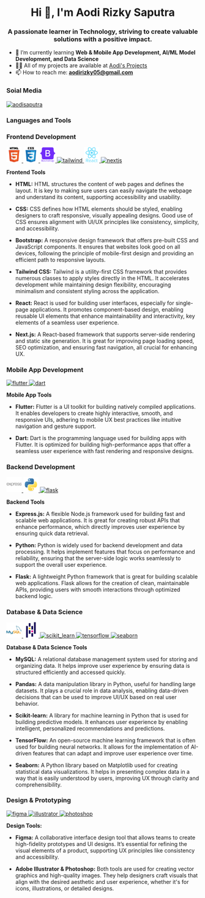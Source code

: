 <h1 align="center">Hi 👋, I'm Aodi Rizky Saputra</h1>
<h3 align="center">A passionate learner in Technology, striving to create valuable solutions with a positive impact.</h3>

- 🌱 I’m currently learning **Web & Mobile App Development, AI/ML Model Development, and Data Science**
- 👨‍💻 All of my projects are available at [Aodi's Projects](https://aodisaputra.vercel.app/)
- 📫 How to reach me: **aodirizky05@gmail.com**

<h3 align="left">Soial Media</h3>
<p align="left">
  <a href="https://linkedin.com/in/aodisaputra" target="blank">
    <img align="center" src="https://raw.githubusercontent.com/rahuldkjain/github-profile-readme-generator/master/src/images/icons/Social/linked-in-alt.svg" alt="aodisaputra" height="30" width="40" />
  </a>
</p>

<h3 align="left">Languages and Tools</h3>

### Frontend Development
<p align="left"> 
  <a href="https://www.w3.org/html/" target="_blank" rel="noreferrer"> 
    <img src="https://raw.githubusercontent.com/devicons/devicon/master/icons/html5/html5-original-wordmark.svg" alt="html5" width="40" height="40"/> 
  </a> 
  <a href="https://www.w3schools.com/css/" target="_blank" rel="noreferrer"> 
    <img src="https://raw.githubusercontent.com/devicons/devicon/master/icons/css3/css3-original-wordmark.svg" alt="css3" width="40" height="40"/> 
  </a> 
  <a href="https://getbootstrap.com" target="_blank" rel="noreferrer"> 
    <img src="https://raw.githubusercontent.com/devicons/devicon/master/icons/bootstrap/bootstrap-plain-wordmark.svg" alt="bootstrap" width="40" height="40"/> 
  </a> 
  <a href="https://tailwindcss.com/" target="_blank" rel="noreferrer"> 
    <img src="https://www.vectorlogo.zone/logos/tailwindcss/tailwindcss-icon.svg" alt="tailwind" width="40" height="40"/> 
  </a> 
  <a href="https://reactjs.org/" target="_blank" rel="noreferrer"> 
    <img src="https://raw.githubusercontent.com/devicons/devicon/master/icons/react/react-original-wordmark.svg" alt="react" width="40" height="40"/> 
  </a> 
  <a href="https://nextjs.org/" target="_blank" rel="noreferrer"> 
    <img src="https://cdn.worldvectorlogo.com/logos/nextjs-2.svg" alt="nextjs" width="40" height="40"/> 
  </a> 
</p>

**Frontend Tools**

- **HTML:** HTML structures the content of web pages and defines the layout. It is key to making sure users can easily navigate the webpage and understand its content, supporting accessibility and usability.
  
- **CSS:** CSS defines how HTML elements should be styled, enabling designers to craft responsive, visually appealing designs. Good use of CSS ensures alignment with UI/UX principles like consistency, simplicity, and accessibility.

- **Bootstrap:** A responsive design framework that offers pre-built CSS and JavaScript components. It ensures that websites look good on all devices, following the principle of mobile-first design and providing an efficient path to responsive layouts.

- **Tailwind CSS:** Tailwind is a utility-first CSS framework that provides numerous classes to apply styles directly in the HTML. It accelerates development while maintaining design flexibility, encouraging minimalism and consistent styling across the application.

- **React:** React is used for building user interfaces, especially for single-page applications. It promotes component-based design, enabling reusable UI elements that enhance maintainability and interactivity, key elements of a seamless user experience.

- **Next.js:** A React-based framework that supports server-side rendering and static site generation. It is great for improving page loading speed, SEO optimization, and ensuring fast navigation, all crucial for enhancing UX.

### Mobile App Development
<p align="left"> 
  <a href="https://flutter.dev" target="_blank" rel="noreferrer"> 
    <img src="https://www.vectorlogo.zone/logos/flutterio/flutterio-icon.svg" alt="flutter" width="40" height="40"/> 
  </a> 
  <a href="https://dart.dev" target="_blank" rel="noreferrer"> 
    <img src="https://www.vectorlogo.zone/logos/dartlang/dartlang-icon.svg" alt="dart" width="40" height="40"/> 
  </a> 
</p>

**Mobile App Tools**

- **Flutter:** Flutter is a UI toolkit for building natively compiled applications. It enables developers to create highly interactive, smooth, and responsive UIs, adhering to mobile UX best practices like intuitive navigation and gesture support.

- **Dart:** Dart is the programming language used for building apps with Flutter. It is optimized for building high-performance apps that offer a seamless user experience with fast rendering and responsive designs.

### Backend Development
<p align="left"> 
  <a href="https://expressjs.com" target="_blank" rel="noreferrer"> 
    <img src="https://raw.githubusercontent.com/devicons/devicon/master/icons/express/express-original-wordmark.svg" alt="express" width="40" height="40"/> 
  </a> 
  <a href="https://www.python.org" target="_blank" rel="noreferrer"> 
    <img src="https://raw.githubusercontent.com/devicons/devicon/master/icons/python/python-original.svg" alt="python" width="40" height="40"/> 
  </a> 
  <a href="https://flask.palletsprojects.com/" target="_blank" rel="noreferrer"> 
    <img src="https://www.vectorlogo.zone/logos/pocoo_flask/pocoo_flask-icon.svg" alt="flask" width="40" height="40"/> 
  </a> 
</p>

**Backend Tools**

- **Express.js:** A flexible Node.js framework used for building fast and scalable web applications. It is great for creating robust APIs that enhance performance, which directly improves user experience by ensuring quick data retrieval.

- **Python:** Python is widely used for backend development and data processing. It helps implement features that focus on performance and reliability, ensuring that the server-side logic works seamlessly to support the overall user experience.

- **Flask:** A lightweight Python framework that is great for building scalable web applications. Flask allows for the creation of clean, maintainable APIs, providing users with smooth interactions through optimized backend logic.

### Database & Data Science
<p align="left"> 
  <a href="https://www.mysql.com/" target="_blank" rel="noreferrer"> 
    <img src="https://raw.githubusercontent.com/devicons/devicon/master/icons/mysql/mysql-original-wordmark.svg" alt="mysql" width="40" height="40"/> 
  </a> 
  <a href="https://pandas.pydata.org/" target="_blank" rel="noreferrer"> 
    <img src="https://raw.githubusercontent.com/devicons/devicon/2ae2a900d2f041da66e950e4d48052658d850630/icons/pandas/pandas-original.svg" alt="pandas" width="40" height="40"/> 
  </a> 
  <a href="https://scikit-learn.org/" target="_blank" rel="noreferrer"> 
    <img src="https://upload.wikimedia.org/wikipedia/commons/0/05/Scikit_learn_logo_small.svg" alt="scikit_learn" width="40" height="40"/> 
  </a> 
  <a href="https://www.tensorflow.org" target="_blank" rel="noreferrer"> 
    <img src="https://www.vectorlogo.zone/logos/tensorflow/tensorflow-icon.svg" alt="tensorflow" width="40" height="40"/> 
  </a> 
  <a href="https://seaborn.pydata.org/" target="_blank" rel="noreferrer"> 
    <img src="https://seaborn.pydata.org/_images/logo-mark-lightbg.svg" alt="seaborn" width="40" height="40"/> 
  </a> 
</p>

**Database & Data Science Tools**

- **MySQL:** A relational database management system used for storing and organizing data. It helps improve user experience by ensuring data is structured efficiently and accessed quickly.

- **Pandas:** A data manipulation library in Python, useful for handling large datasets. It plays a crucial role in data analysis, enabling data-driven decisions that can be used to improve UI/UX based on real user behavior.

- **Scikit-learn:** A library for machine learning in Python that is used for building predictive models. It enhances user experience by enabling intelligent, personalized recommendations and predictions.

- **TensorFlow:** An open-source machine learning framework that is often used for building neural networks. It allows for the implementation of AI-driven features that can adapt and improve user experience over time.

- **Seaborn:** A Python library based on Matplotlib used for creating statistical data visualizations. It helps in presenting complex data in a way that is easily understood by users, improving UX through clarity and comprehensibility.

### Design & Prototyping
<p align="left"> 
  <a href="https://www.figma.com/" target="_blank" rel="noreferrer"> 
    <img src="https://www.vectorlogo.zone/logos/figma/figma-icon.svg" alt="figma" width="40" height="40"/> 
  </a> 
  <a href="https://www.adobe.com/in/products/illustrator.html" target="_blank" rel="noreferrer"> 
    <img src="https://upload.wikimedia.org/wikipedia/commons/a/a7/Adobe_Illustrator_CC_icon.png" alt="illustrator" width="40" height="40"/> 
  </a> 
  <a href="https://www.adobe.com/products/photoshop.html" target="_blank" rel="noreferrer"> 
    <img src="https://upload.wikimedia.org/wikipedia/commons/5/57/Adobe_Photoshop_Express_Logo.png" alt="photoshop" width="40" height="40"/> 
  </a> 
</p>

**Design Tools:**

- **Figma:** A collaborative interface design tool that allows teams to create high-fidelity prototypes and UI designs. It’s essential for refining the visual elements of a product, supporting UX principles like consistency and accessibility.

- **Adobe Illustrator & Photoshop:** Both tools are used for creating vector graphics and high-quality images. They help designers craft visuals that align with the desired aesthetic and user experience, whether it's for icons, illustrations, or detailed designs.
